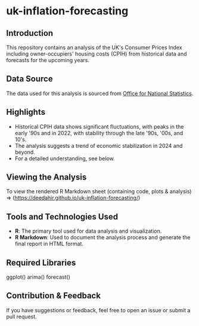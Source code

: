 # uk-inflation-forecasting

## Introduction
This repository contains an analysis of the UK's Consumer Prices Index including owner-occupiers' housing costs (CPIH) from historical data and forecasts for the upcoming years.

## Data Source
The data used for this analysis is sourced from [Office for National Statistics](https://www.ons.gov.uk/economy/inflationandpriceindices/timeseries/l55o/mm23).

## Highlights
- Historical CPIH data shows significant fluctuations, with peaks in the early '90s and in 2022, with stability through the late '90s, '00s, and 10's.
- The analysis suggests a trend of economic stabilization in 2024 and beyond.
- For a detailed understanding, see below.

## Viewing the Analysis
To view the rendered R Markdown sheet (containing code, plots & analysis) => (https://deedahir.github.io/uk-inflation-forecasting/)

## Tools and Technologies Used
- **R**: The primary tool used for data analysis and visualization.
- **R Markdown**: Used to document the analysis process and generate the final report in HTML format.

## Required Libraries
ggplot()
arima()
forecast()

## Contribution & Feedback
If you have suggestions or feedback, feel free to open an issue or submit a pull request.
